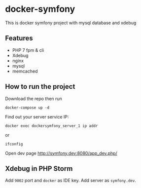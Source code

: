 # docker-symfony
This is docker symfony project with mysql database and xdebug

## Features

- PHP 7 fpm & cli
- Xdebug
- nginx
- mysql
- memcached

## How to run the project

Download the repo then run

` docker-compose up -d `

Find out your server service IP:

`docker exec dockersymfony_server_1 ip addr`

or

`ifconfig`

Open dev page http://symfony.dev:8080/app_dev.php/

## Xdebug in PHP Storm

Add `9002` port and `docker` as IDE key. Add server as `symfony.dev`.
